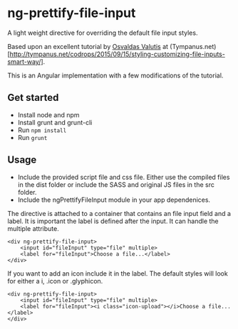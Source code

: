 # ng-prettify-file-input
A light weight directive for overriding the default file input styles.

Based upon an excellent tutorial by [Osvaldas Valutis](http://osvaldas.info/) at (Tympanus.net)[http://tympanus.net/codrops/2015/09/15/styling-customizing-file-inputs-smart-way/].

This is an Angular implementation with a few modifications of the tutorial.

## Get started
- Install node and npm
- Install grunt and grunt-cli
- Run `npm install`
- Run `grunt`

## Usage
- Include the provided script file and css file. Either use the compiled files in the dist folder or include the SASS and original JS files in the src folder.
- Include the ngPrettifyFileInput module in your app dependenices.

The directive is attached to a container that contains an file input field and a label. It is important the label is defined after the input. It can handle the multiple attribute.
```
<div ng-prettify-file-input>
    <input id="fileInput" type="file" multiple>
    <label for="fileInput">Choose a file...</label>
</div>
```

If you want to add an icon include it in the label. The default styles will look for either a i, .icon or .glyphicon.
```
<div ng-prettify-file-input>
    <input id="fileInput" type="file" multiple>
    <label for="fileInput"><i class="icon-upload"></i>Choose a file...</label>
</div>
```